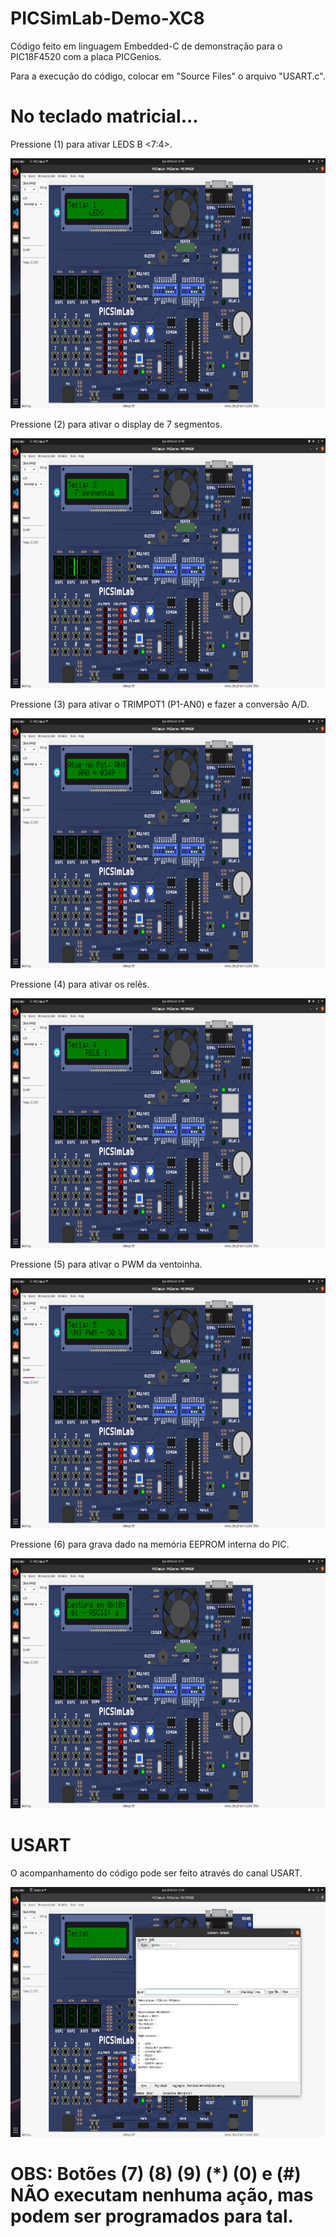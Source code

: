 # PICSimLab-Demo-XC8

Código feito em linguagem Embedded-C de demonstração para o PIC18F4520 com a placa PICGenios.

Para a execução do código, colocar em "Source Files" o arquivo "USART.c".

# No teclado matricial...

Pressione (1) para ativar LEDS B <7:4>.

<img src="botao-1.png" width="700" height="400">

Pressione (2) para ativar o display de 7 segmentos.

<img src="botao-2.png" width="700" height="400">

Pressione (3) para ativar o TRIMPOT1 (P1-AN0) e fazer a conversão A/D.

<img src="botao-3.png" width="700" height="400">

Pressione (4) para ativar os relês.

<img src="botao-4.png" width="700" height="400">

Pressione (5) para ativar o PWM da ventoinha.

<img src="botao-5.png" width="700" height="400">

Pressione (6) para grava dado na memória EEPROM interna do PIC.

<img src="botao-6.png" width="700" height="400">

# USART

O acompanhamento do código pode ser feito através do canal USART.

<img src="usart.png" width="700" height="400">

# OBS: Botões (7) (8) (9) (*) (0) e (#) NÃO executam nenhuma ação, mas podem ser programados para tal.
